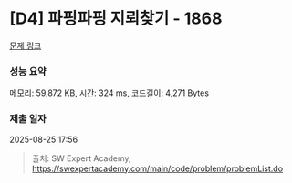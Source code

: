 # [D4] 파핑파핑 지뢰찾기 - 1868 

[문제 링크](https://swexpertacademy.com/main/code/problem/problemDetail.do?contestProbId=AV5LwsHaD1MDFAXc) 

### 성능 요약

메모리: 59,872 KB, 시간: 324 ms, 코드길이: 4,271 Bytes

### 제출 일자

2025-08-25 17:56



> 출처: SW Expert Academy, https://swexpertacademy.com/main/code/problem/problemList.do